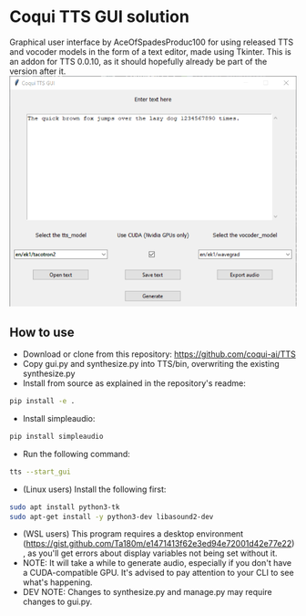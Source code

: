 # Coqui TTS GUI solution
Graphical user interface by AceOfSpadesProduc100 for using released TTS and vocoder models in the form of a text editor, made using Tkinter.
This is an addon for TTS 0.0.10, as it should hopefully already be part of the version after it.
![Preview](./Screenshot_2021-03-22_173624.png)

## How to use
- Download or clone from this repository: https://github.com/coqui-ai/TTS
- Copy gui.py and synthesize.py into TTS/bin, overwriting the existing synthesize.py
- Install from source as explained in the repository's readme: 
```bash
pip install -e .
```
- Install simpleaudio:
```bash
pip install simpleaudio
```
- Run the following command:
```bash
tts --start_gui
```
- (Linux users) Install the following first:
```bash
sudo apt install python3-tk
sudo apt-get install -y python3-dev libasound2-dev
```
- (WSL users) This program requires a desktop environment (https://gist.github.com/Ta180m/e1471413f62e3ed94e72001d42e77e22), as you'll get errors about display variables not being set without it.
- NOTE: It will take a while to generate audio, especially if you don't have a CUDA-compatible GPU. It's advised to pay attention to your CLI to see what's happening.
- DEV NOTE: Changes to synthesize.py and manage.py may require changes to gui.py.
